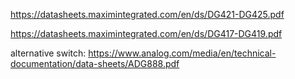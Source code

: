 
https://datasheets.maximintegrated.com/en/ds/DG421-DG425.pdf

https://datasheets.maximintegrated.com/en/ds/DG417-DG419.pdf

alternative switch:
https://www.analog.com/media/en/technical-documentation/data-sheets/ADG888.pdf


